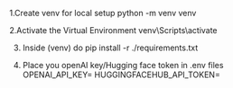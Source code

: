 1.Create venv for local setup
python -m venv venv

2.Activate the Virtual Environment
venv\Scripts\activate

3. Inside (venv) do
pip install -r ./requirements.txt 

4. Place you openAI key/Hugging face token in .env files
OPENAI_API_KEY=
HUGGINGFACEHUB_API_TOKEN=